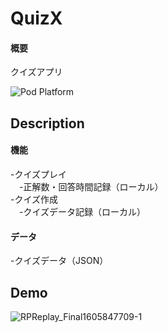 # QuizX
#### 概要  
クイズアプリ

![Pod Platform](https://img.shields.io/cocoapods/p/AMClockView.svg?style=flat)

## Description
#### 機能  
 -クイズプレイ  
 　-正解数・回答時間記録（ローカル）  
 -クイズ作成  
 　-クイズデータ記録（ローカル）  
   
#### データ  
 -クイズデータ（JSON）  

## Demo
![RPReplay_Final1605847709-1](https://user-images.githubusercontent.com/63494353/100062178-8c4df200-2e72-11eb-9204-5cd901737991.gif)
